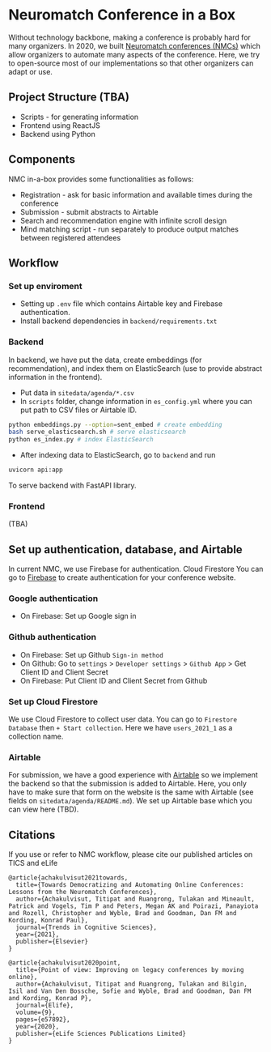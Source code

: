 # Neuromatch Conference in a Box

Without technology backbone, making a conference is probably hard for many organizers.
In 2020, we built [Neuromatch conferences (NMCs)](https://neuromatch.io/conference/)
which allow organizers to automate many aspects of the conference. Here, we try to
open-source most of our implementations so that other organizers can adapt or
use.



## Project Structure (TBA)

* Scripts - for generating information
* Frontend using ReactJS
* Backend using Python

## Components

NMC in-a-box provides some functionalities as follows:

* Registration - ask for basic information and available times during the conference
* Submission - submit abstracts to Airtable
* Search and recommendation engine with infinite scroll design
* Mind matching script - run separately to produce output matches between registered attendees

## Workflow

### Set up enviroment

* Setting up `.env` file which contains Airtable key and Firebase authentication.
* Install backend dependencies in `backend/requirements.txt`

### Backend

In backend, we have put the data, create embeddings (for recommendation), and index them on ElasticSearch
(use to provide abstract information in the frontend).

* Put data in `sitedata/agenda/*.csv`
* In `scripts` folder, change information in `es_config.yml` where you can put path to CSV files or Airtable ID.

``` sh
python embeddings.py --option=sent_embed # create embedding
bash serve_elasticsearch.sh # serve elasticsearch
python es_index.py # index ElasticSearch
```

* After indexing data to ElasticSearch, go to `backend` and run

``` sh
uvicorn api:app
```

To serve backend with FastAPI library.

### Frontend

(TBA)

## Set up authentication, database, and Airtable

In current NMC, we use Firebase for authentication. Cloud Firestore
You can go to [Firebase](https://firebase.google.com/) to create authentication for your conference website.

### Google authentication

* On Firebase: Set up Google sign in

### Github authentication

* On Firebase: Set up Github `Sign-in method`
* On Github: Go to `settings` > `Developer settings` > `Github App` > Get Client ID and Client Secret
* On Firebase: Put Client ID and Client Secret from Github

### Set up Cloud Firestore

We use Cloud Firestore to collect user data. You can go to `Firestore Database` then `+ Start collection`.
Here we have `users_2021_1` as a collection name.

### Airtable

For submission, we have a good experience with [Airtable](https://airtable.com/) so we implement
the backend so that the submission is added to Airtable. Here, you only have to make sure that
form on the website is the same with Airtable (see fields on `sitedata/agenda/README.md`).
We set up Airtable base which you can view here (TBD).

## Citations

If you use or refer to NMC workflow, please cite our published articles on TICS and eLife

```
@article{achakulvisut2021towards,
  title={Towards Democratizing and Automating Online Conferences: Lessons from the Neuromatch Conferences},
  author={Achakulvisut, Titipat and Ruangrong, Tulakan and Mineault, Patrick and Vogels, Tim P and Peters, Megan AK and Poirazi, Panayiota and Rozell, Christopher and Wyble, Brad and Goodman, Dan FM and Kording, Konrad Paul},
  journal={Trends in Cognitive Sciences},
  year={2021},
  publisher={Elsevier}
}
```

```
@article{achakulvisut2020point,
  title={Point of view: Improving on legacy conferences by moving online},
  author={Achakulvisut, Titipat and Ruangrong, Tulakan and Bilgin, Isil and Van Den Bossche, Sofie and Wyble, Brad and Goodman, Dan FM and Kording, Konrad P},
  journal={Elife},
  volume={9},
  pages={e57892},
  year={2020},
  publisher={eLife Sciences Publications Limited}
}
```